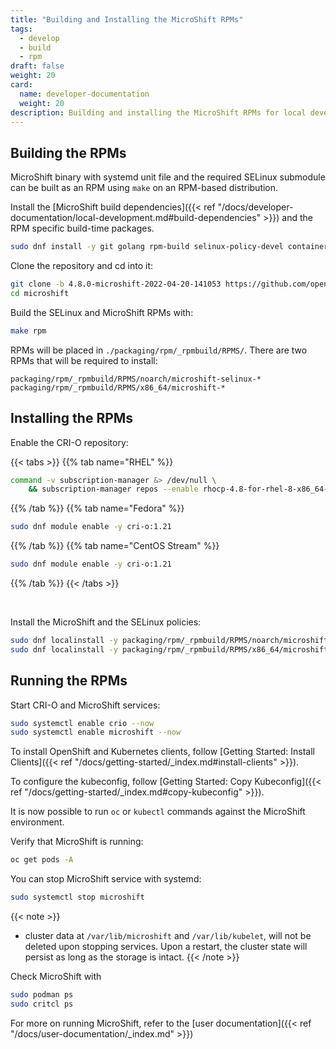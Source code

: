 ```yaml
---
title: "Building and Installing the MicroShift RPMs"
tags:
  - develop
  - build
  - rpm
draft: false
weight: 20
card:
  name: developer-documentation
  weight: 20
description: Building and installing the MicroShift RPMs for local development
---
```


## Building the RPMs

MicroShift binary with systemd unit file and the required SELinux submodule can be built as an RPM using `make` on an RPM-based distribution.

Install the [MicroShift build dependencies]({{< ref "/docs/developer-documentation/local-development.md#build-dependencies" >}}) and the RPM specific build-time packages.

```bash
sudo dnf install -y git golang rpm-build selinux-policy-devel container-selinux
```

Clone the repository and cd into it:

```sh
git clone -b 4.8.0-microshift-2022-04-20-141053 https://github.com/openshift/microshift.git
cd microshift
```

Build the SELinux and MicroShift RPMs with:

```bash
make rpm
```

RPMs will be placed in `./packaging/rpm/_rpmbuild/RPMS/`. There are two RPMs that will be required to install:

```
packaging/rpm/_rpmbuild/RPMS/noarch/microshift-selinux-*
packaging/rpm/_rpmbuild/RPMS/x86_64/microshift-*
```

## Installing the RPMs

Enable the CRI-O repository:

{{< tabs >}}
{{% tab name="RHEL" %}}

```Bash
command -v subscription-manager &> /dev/null \
    && subscription-manager repos --enable rhocp-4.8-for-rhel-8-x86_64-rpms
```

{{% /tab %}}
{{% tab name="Fedora" %}}

```Bash
sudo dnf module enable -y cri-o:1.21
```
{{% /tab %}}
{{% tab name="CentOS Stream" %}}

```Bash
sudo dnf module enable -y cri-o:1.21
```

{{% /tab %}}
{{< /tabs >}}

<br/>

Install the MicroShift and the SELinux policies:

```bash
sudo dnf localinstall -y packaging/rpm/_rpmbuild/RPMS/noarch/microshift-selinux-*
sudo dnf localinstall -y packaging/rpm/_rpmbuild/RPMS/x86_64/microshift-*
```

## Running the RPMs

Start CRI-O and MicroShift services:

```Bash
sudo systemctl enable crio --now
sudo systemctl enable microshift --now
```

To install OpenShift and Kubernetes clients, follow [Getting Started: Install Clients]({{< ref "/docs/getting-started/_index.md#install-clients" >}}).

To configure the kubeconfig, follow [Getting Started: Copy Kubeconfig]({{< ref "/docs/getting-started/_index.md#copy-kubeconfig" >}}).

It is now possible to run `oc` or `kubectl` commands against the MicroShift environment.

Verify that MicroShift is running:

```sh
oc get pods -A
```

You can stop MicroShift service with systemd:

```bash
sudo systemctl stop microshift
```

{{< note >}}
- cluster data at `/var/lib/microshift` and `/var/lib/kubelet`, will not be deleted upon stopping services.
  Upon a restart, the cluster state will persist as long as the storage is intact.
{{< /note >}}

Check MicroShift with

```bash
sudo podman ps
sudo critcl ps
```

For more on running MicroShift, refer to the [user documentation]({{< ref "/docs/user-documentation/_index.md" >}})
